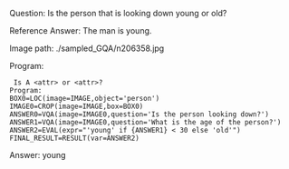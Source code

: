 Question: Is the person that is looking down young or old?

Reference Answer: The man is young.

Image path: ./sampled_GQA/n206358.jpg

Program:

```
 Is A <attr> or <attr>?
Program:
BOX0=LOC(image=IMAGE,object='person')
IMAGE0=CROP(image=IMAGE,box=BOX0)
ANSWER0=VQA(image=IMAGE0,question='Is the person looking down?')
ANSWER1=VQA(image=IMAGE0,question='What is the age of the person?')
ANSWER2=EVAL(expr="'young' if {ANSWER1} < 30 else 'old'")
FINAL_RESULT=RESULT(var=ANSWER2)
```
Answer: young

